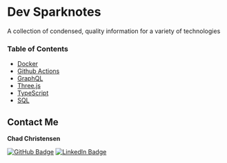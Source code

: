 # Dev Sparknotes
A collection of condensed, quality information for a variety of technologies

### Table of Contents
* [Docker](./docker/README.md)
* [Github Actions](./github-actions/README.md)
* [GraphQL](./graphql/README.md)
* [Three.js](./threejs/README.md)
* [TypeScript](./typescript/README.md)
* [SQL](./sql/README.md)

## Contact Me

**Chad Christensen**

[![GitHub Badge](https://img.shields.io/badge/GitHub-100000?style=for-the-badge&logo=github&logoColor=white)](https://github.com/chadchristensen)
[![LinkedIn Badge](https://img.shields.io/badge/LinkedIn-0077B5?style=for-the-badge&logo=linkedin&logoColor=white)](https://www.linkedin.com/in/chadthecoder)